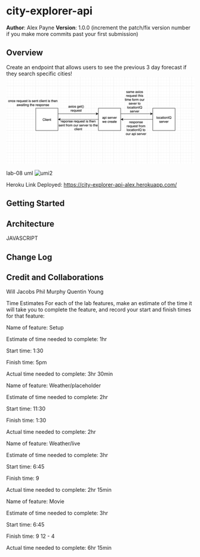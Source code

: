 # city-explorer-api

**Author**: Alex Payne
**Version**: 1.0.0 (increment the patch/fix version number if you make more commits past your first submission)

## Overview
Create an endpoint that allows users to see the previous 3 day forecast if they search specific cities!
![umi](/img/uml.png)

lab-08 uml
![umi2](/img/uml2.png)

Heroku Link Deployed: https://city-explorer-api-alex.herokuapp.com/

## Getting Started
<!-- What are the steps that a user must take in order to build this app on their own machine and get it running? -->

## Architecture
JAVASCRIPT 

## Change Log


## Credit and Collaborations
Will Jacobs
Phil Murphy 
Quentin Young

Time Estimates
For each of the lab features, make an estimate of the time it will take you to complete the feature, and record your start and finish times for that feature:

Name of feature: Setup

Estimate of time needed to complete: 1hr

Start time: 1:30

Finish time: 5pm 

Actual time needed to complete: 3hr 30min

Name of feature: Weather/placeholder

Estimate of time needed to complete: 2hr

Start time: 11:30

Finish time: 1:30

Actual time needed to complete: 2hr

Name of feature: Weather/live

Estimate of time needed to complete: 3hr

Start time: 6:45

Finish time: 9

Actual time needed to complete: 2hr 15min

Name of feature: Movie

Estimate of time needed to complete: 3hr

Start time: 6:45

Finish time: 9 12 - 4

Actual time needed to complete: 6hr 15min


